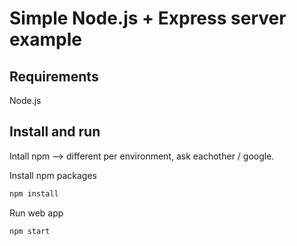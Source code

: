 # Simple Node.js + Express server example

## Requirements
Node.js


## Install and run

Intall npm --> different per environment, ask eachother / google. 

Install npm packages
```bash
npm install
```

Run web app
```bash
npm start
```
